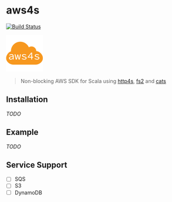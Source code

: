 # aws4s #
[![Build Status](https://travis-ci.org/aws4s/aws4s.svg?branch=master)](https://travis-ci.org/aws4s/aws4s)

![Logo](aws4s-small.png)
> Non-blocking AWS SDK for Scala using [http4s](http://http4s.org), [fs2](https://github.com/functional-streams-for-scala/fs2) and [cats](https://typelevel.org/cats/)

## Installation ##
*TODO*

## Example ##
*TODO*

## Service Support ##
- [ ] SQS
- [ ] S3
- [ ] DynamoDB
